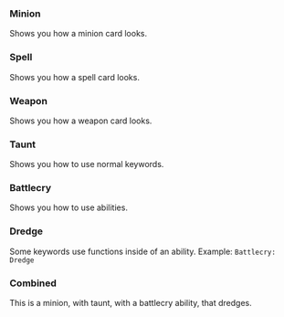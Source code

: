 ### Minion
Shows you how a minion card looks.

### Spell
Shows you how a spell card looks.

### Weapon
Shows you how a weapon card looks.

### Taunt
Shows you how to use normal keywords.

### Battlecry
Shows you how to use abilities.

### Dredge
Some keywords use functions inside of an ability. Example: `Battlecry: Dredge`

### Combined
This is a minion, with taunt, with a battlecry ability, that dredges.
